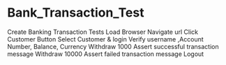 # Bank_Transaction_Test
Create Banking Transaction Tests
Load Browser
Navigate url
Click Customer Button
Select Customer & login
Verify username ,Account Number, Balance, Currency
Withdraw 1000
Assert successful transaction message
Withdraw 10000
Assert failed transaction message
Logout
